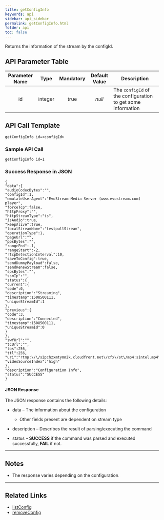 ```yaml
---
title: getConfigInfo
keywords: api
sidebar: api_sidebar
permalink: getConfigInfo.html
folder: api
toc: false
---
```




Returns the information of the stream by the configId.



## API Parameter Table



| Parameter Name |  Type   | Mandatory | Default Value | Description                              |
| :------------: | :-----: | :-------: | :-----------: | ---------------------------------------- |
|       id       | integer |   true    |    *null*     | The `configId` of the configuration to get some information |

## API Call Template

``` 
getConfigInfo id=<configId>
```



### Sample API Call

``` 
getConfigInfo id=1
```



### Success Response in JSON

``` 
{
"data":{
"audioCodecBytes":"",
"configId":1,
"emulateUserAgent":"EvoStream Media Server (www.evostream.com) player",
"forceTcp":false,
"httpProxy":"",
"httpStreamType":"ts",
"isAudio":true,
"keepAlive":true,
"localStreamName":"testpullStream",
"operationType":1,
"pageUrl":"",
"ppsBytes":"",
"rangeEnd":-1,
"rangeStart":-2,
"rtcpDetectionInterval":10,
"saveToConfig":true,
"sendDummyPayload":false,
"sendRenewStream":false,
"spsBytes":"",
"ssmIp":"",
"status":{
"current":{
"code":0,
"description":"Streaming",
"timestamp":1508500111,
"uniqueStreamId":1
},
"previous":{
"code":3,
"description":"Connected",
"timestamp":1508500111,
"uniqueStreamId":0
}
},
"swfUrl":"",
"tcUrl":"",
"tos":256,
"ttl":256,
"uri":"rtmp:\/\/s2pchzxmtymn2k.cloudfront.net\/cfx\/st\/mp4:sintel.mp4",
"videoSourceIndex":"high"
},
"description":"Configuration Info",
"status":"SUCCESS"
}
```



#### JSON Response

The JSON response contains the following details:

- data – The information about the configuration
  - Other fields present are dependent on stream type


- description – Describes the result of parsing/executing the command
- status – **SUCCESS** if the command was parsed and executed successfully, **FAIL** if not.

------

## Notes

- The response varies depending on the configuration.


------

## Related Links

- [listConfig](listConfig.html)
- [removeConfig](removeConfig.html)